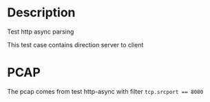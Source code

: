 # Description

Test http async parsing

This test case contains direction server to client

# PCAP

The pcap comes from test http-async with filter `tcp.srcport == 8080`
